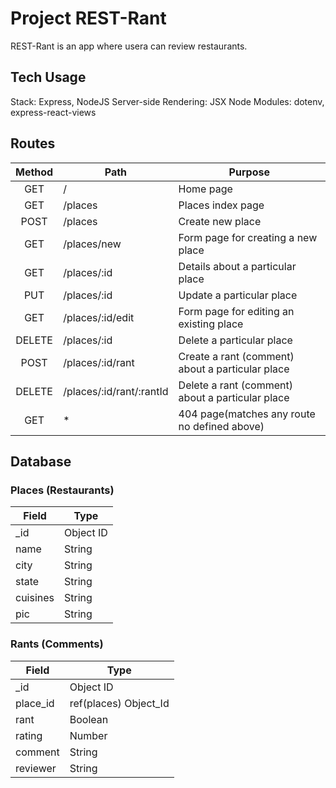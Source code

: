 # Project REST-Rant
REST-Rant is an app where usera can review restaurants.

## Tech Usage
Stack: Express, NodeJS
Server-side Rendering: JSX
Node Modules: dotenv, express-react-views

## Routes
| **Method** | **Path** | **Purpose** |
| :---: | --- | --- |
| GET | / | Home page |
| GET | /places | Places index page |
| POST | /places | Create new place |
| GET | /places/new | Form page for creating a new place |
| GET | /places/:id | Details about a particular place |
| PUT | /places/:id | Update a particular place |
| GET | /places/:id/edit | Form page for editing an existing place |
| DELETE | /places/:id | Delete a particular place |
| POST | /places/:id/rant | Create a rant (comment) about a particular place |
| DELETE | /places/:id/rant/:rantId | Delete a rant (comment) about a particular place |
| GET | * | 404 page(matches any route no defined above) |

## Database
### Places (Restaurants)
| **Field** | **Type** |
| --- | --- |
| _id | Object ID |
| name | String |
| city | String |
| state | String |
| cuisines | String |
| pic | String |

### Rants (Comments)
| **Field** | **Type** |
| --- | --- |
| _id | Object ID |
| place_id | ref(places) Object_Id |
| rant | Boolean |
| rating | Number |
| comment | String |
| reviewer | String |